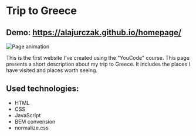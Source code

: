 # Trip to Greece

## Demo: https://alajurczak.github.io/homepage/

![Page animation](https://github.com/alajurczak/homepage/blob/main/images/Animation.gif?raw=true)

This is the first website I've created using the "YouCode" course. This page presents a short description about my trip to Greece. It includes the places I have visited and places worth seeing.

## Used technologies:
- HTML
- CSS
- JavaScript
- BEM convension
- normalize.css
